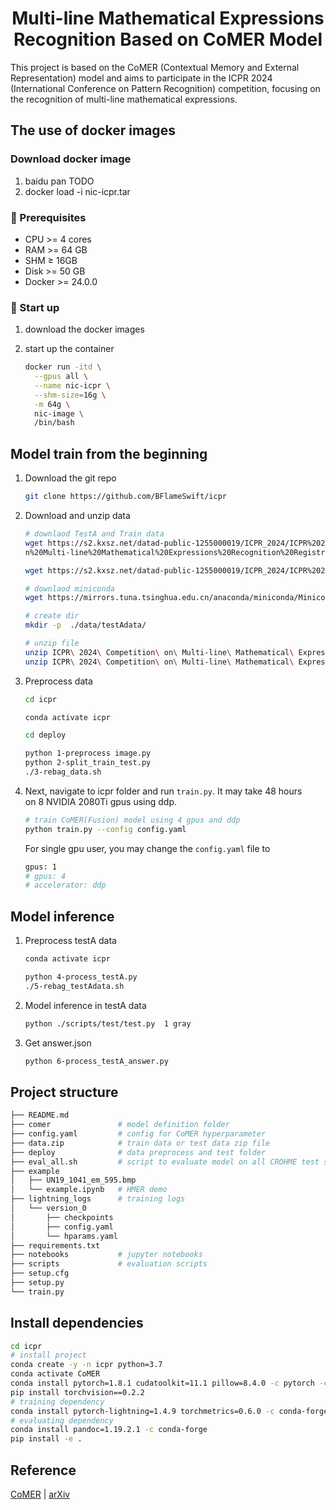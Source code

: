 <div align="center">    
 
 # Multi-line Mathematical Expressions Recognition Based on CoMER Model


</div>

This project is based on the CoMER (Contextual Memory and External Representation) model and aims to participate in the ICPR 2024 (International Conference on Pattern Recognition) competition, focusing on the recognition of multi-line mathematical expressions.

## The use of docker images

### Download docker image

1. baidu pan TODO
2. docker load -i nic-icpr.tar


### **📝 Prerequisites**

- CPU >= 4 cores
- RAM >= 64 GB
- SHM ≥ 16GB
- Disk >= 50 GB
- Docker >= 24.0.0

### **🚀 Start up** 

1. download the docker images
2. start up the container
    
    ```bash
    docker run -itd \
      --gpus all \
      --name nic-icpr \
      --shm-size=16g \
      -m 64g \
      nic-image \
      /bin/bash
    ```
    

## Model train from the beginning

1. Download the git repo
    
    ```bash
    git clone https://github.com/BFlameSwift/icpr
    ```
    
2. Download and unzip data
    
    ```bash
    # downlaod TestA and Train data
    wget https://s2.kxsz.net/datad-public-1255000019/ICPR_2024/ICPR%202024%20Competition%20o
    n%20Multi-line%20Mathematical%20Expressions%20Recognition%20RegistrationForm%20trainning%20set.zip
    
    wget https://s2.kxsz.net/datad-public-1255000019/ICPR_2024/ICPR%202024%20Competition%20on%20Multi-line%20Mathematical%20Expressions%20Recognition%20RegistrationForm%20Test_A%20set.zip
    
    # downlaod miniconda  
    wget https://mirrors.tuna.tsinghua.edu.cn/anaconda/miniconda/Miniconda3-py39_24.3.0-0-Linux-x86_64.sh
    
    # create dir
    mkdir -p  ./data/testAdata/
    
    # unzip file 
    unzip ICPR\ 2024\ Competition\ on\ Multi-line\ Mathematical\ Expressions\ Recognition\ RegistrationForm\ Test_A\ set.zip -d   ./data/testAdata/
    unzip ICPR\ 2024\ Competition\ on\ Multi-line\ Mathematical\ Expressions\ Recognition\ RegistrationForm\ trainning\ set.zip  -d ./data/source
    ```
    
3. Preprocess data
    
    ```bash
    cd icpr
    
    conda activate icpr
    
    cd deploy
    
    python 1-preprocess image.py
    python 2-split_train_test.py
    ./3-rebag_data.sh
    ```
    
4. Next, navigate to icpr folder and run `train.py`. It may take 48 hours on 8 NVIDIA 2080Ti gpus using ddp.
    
    ```bash
    # train CoMER(Fusion) model using 4 gpus and ddp
    python train.py --config config.yaml
    ```
    
    For single gpu user, you may change the `config.yaml` file to
    
    ```bash
    gpus: 1
    # gpus: 4
    # accelerator: ddp
    ```
    

## Model inference

1. Preprocess testA data
    
    ```bash
    conda activate icpr
    
    python 4-process_testA.py
    ./5-rebag_testAdata.sh
    ```
    
2. Model inference in testA data
    
    ```bash
    python ./scripts/test/test.py  1 gray
    ```
    
3. Get answer.json
    
    ```bash
    python 6-process_testA_answer.py
    ```



## Project structure
```bash
├── README.md
├── comer               # model definition folder
├── config.yaml         # config for CoMER hyperparameter
├── data.zip            # train data or test data zip file
├── deploy              # data preprocess and test folder
├── eval_all.sh         # script to evaluate model on all CROHME test sets
├── example
│   ├── UN19_1041_em_595.bmp
│   └── example.ipynb   # HMER demo
├── lightning_logs      # training logs
│   └── version_0
│       ├── checkpoints
│       ├── config.yaml
│       └── hparams.yaml
├── requirements.txt
├── notebooks           # jupyter notebooks
├── scripts             # evaluation scripts
├── setup.cfg
├── setup.py
└── train.py
```

## Install dependencies   
```bash
cd icpr
# install project   
conda create -y -n icpr python=3.7
conda activate CoMER
conda install pytorch=1.8.1 cudatoolkit=11.1 pillow=8.4.0 -c pytorch -c nvidia
pip install torchvision==0.2.2 
# training dependency
conda install pytorch-lightning=1.4.9 torchmetrics=0.6.0 -c conda-forge
# evaluating dependency
conda install pandoc=1.19.2.1 -c conda-forge
pip install -e .
 ```



## Reference
[CoMER](https://github.com/Green-Wood/CoMER) | [arXiv](https://arxiv.org/abs/2207.04410)